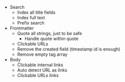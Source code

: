 - Search
  - Index all title fields
  - Index full text
  - Prefix search
- Frontmatter
  - Quote all strings, just to be safe
    - Handle quote within quote
  - Clickable URLs
  - Remove the created field (timestamp id is enough)
  - Remove empty tag array
- Body
  - Clickable internal links
  - Auto detect URL as links
  - Clickable URLs links
